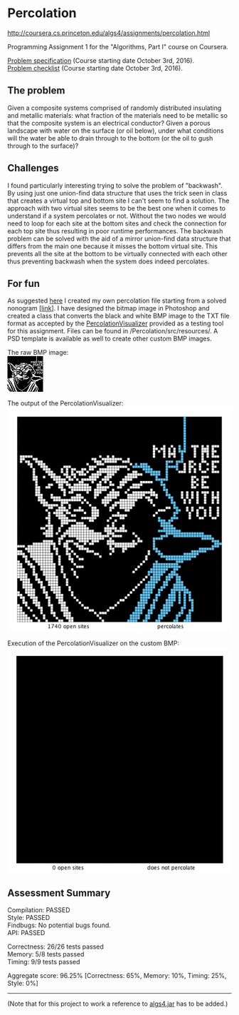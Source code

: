 # Percolation

http://coursera.cs.princeton.edu/algs4/assignments/percolation.html

Programming Assignment 1 for the "Algorithms, Part I" course on Coursera.


[Problem specification](assignment/ProgrammingAssignment1_Specification.pdf) (Course starting date October 3rd, 2016).  
[Problem checklist](assignment/ProgrammingAssignment1_Checklist.pdf) (Course starting date October 3rd, 2016).

## The problem
Given a composite systems comprised of randomly distributed insulating and metallic materials: what fraction of the materials need to be metallic so that the composite system is an electrical conductor? Given a porous landscape with water on the surface (or oil below), under what conditions will the water be able to drain through to the bottom (or the oil to gush through to the surface)?

## Challenges
I found particularly interesting trying to solve the problem of "backwash". By using just one union-find data structure that uses the trick seen in class that creates a virtual top and bottom site I can't seem to find a solution. The approach with two virtual sites seems to be the best one when it comes to understand if a system percolates or not. Without the two nodes we would need to loop for each site at the bottom sites and check the connection for each top site thus resulting in poor runtime performances.
The backwash problem can be solved with the aid of a mirror union-find data structure that differs from the main one because it misses the bottom virtual site. This prevents all the site at the bottom to be virtually connected with each other thus preventing backwash when the system does indeed percolates.

## For fun
As suggested [here](http://coursera.cs.princeton.edu/algs4/assignments/percolation.html) I created my own percolation file starting from a solved nonogram [[link](http://en.japonskie.ru/pics/full/master_yoda.gif)]. I have designed the bitmap image in Photoshop and created a class that converts the black and white BMP image to the TXT file format as accepted by the [PercolationVisualizer](http://coursera.cs.princeton.edu/algs4/testing/percolation/PercolationVisualizer.java) provided as a testing tool for this assignment. Files can be found in /Percolation/src/resources/. A PSD template is available as well to create other custom BMP images.

The raw BMP image:  
![BMP image](/Percolation/src/resources/yoda-80.bmp?raw=true)  

The output of the PercolationVisualizer:  
![PercolationVisualizer out image](/Percolation/src/resources/yoda-80.png?raw=true) 

Execution of the PercolationVisualizer on the custom BMP:  
![PercolationVisualizer animation](/Percolation/src/resources/yoda-80.gif?raw=true)

## Assessment Summary
Compilation:  PASSED  
Style:        PASSED  
Findbugs:     No potential bugs found.  
API:          PASSED

Correctness:  26/26 tests passed  
Memory:       5/8 tests passed  
Timing:       9/9 tests passed

Aggregate score: 96.25% [Correctness: 65%, Memory: 10%, Timing: 25%, Style: 0%]

------
(Note that for this project to work a reference to [algs4.jar](http://algs4.cs.princeton.edu/code/algs4.jar) has to be added.) 
